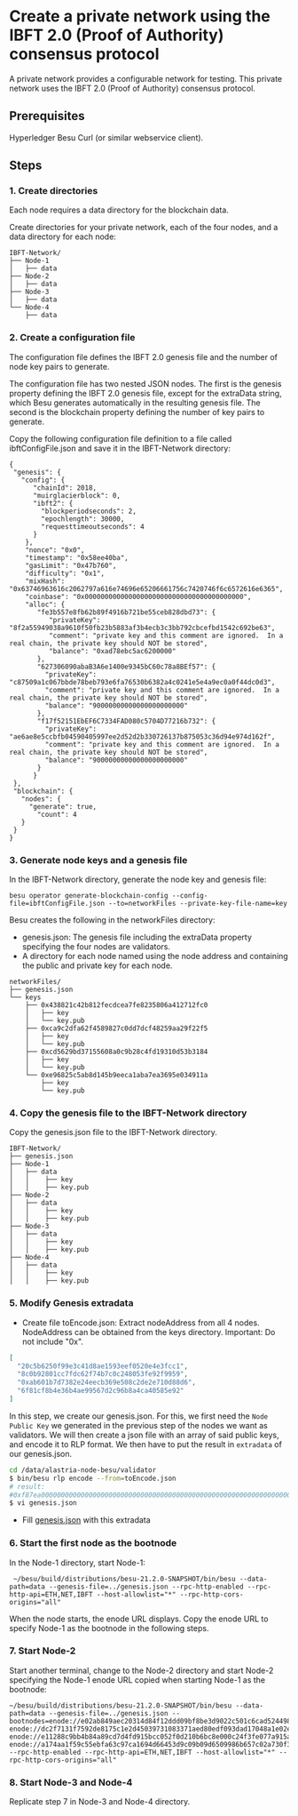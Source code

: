 # Create a private network using the IBFT 2.0 (Proof of Authority) consensus protocol

A private network provides a configurable network for testing. This private network uses the IBFT 2.0 (Proof of Authority) consensus protocol.

## Prerequisites
Hyperledger Besu
Curl (or similar webservice client).

## Steps

### 1. Create directories
Each node requires a data directory for the blockchain data.

Create directories for your private network, each of the four nodes, and a data directory for each node:
```
IBFT-Network/
├── Node-1
│   ├── data
├── Node-2
│   ├── data
├── Node-3
│   ├── data
└── Node-4
    ├── data
```
### 2. Create a configuration file
The configuration file defines the IBFT 2.0 genesis file and the number of node key pairs to generate.

The configuration file has two nested JSON nodes. The first is the genesis property defining the IBFT 2.0 genesis file, except for the extraData string, which Besu generates automatically in the resulting genesis file. The second is the blockchain property defining the number of key pairs to generate.

Copy the following configuration file definition to a file called ibftConfigFile.json and save it in the IBFT-Network directory:
```
{
 "genesis": {
   "config": {
      "chainId": 2018,
      "muirglacierblock": 0,
      "ibft2": {
        "blockperiodseconds": 2,
        "epochlength": 30000,
        "requesttimeoutseconds": 4
      }
    },
    "nonce": "0x0",
    "timestamp": "0x58ee40ba",
    "gasLimit": "0x47b760",
    "difficulty": "0x1",
    "mixHash": "0x63746963616c2062797a616e74696e65206661756c7420746f6c6572616e6365",
    "coinbase": "0x0000000000000000000000000000000000000000",
    "alloc": {
       "fe3b557e8fb62b89f4916b721be55ceb828dbd73": {
          "privateKey": "8f2a55949038a9610f50fb23b5883af3b4ecb3c3bb792cbcefbd1542c692be63",
          "comment": "private key and this comment are ignored.  In a real chain, the private key should NOT be stored",
          "balance": "0xad78ebc5ac6200000"
       },
       "627306090abaB3A6e1400e9345bC60c78a8BEf57": {
         "privateKey": "c87509a1c067bbde78beb793e6fa76530b6382a4c0241e5e4a9ec0a0f44dc0d3",
         "comment": "private key and this comment are ignored.  In a real chain, the private key should NOT be stored",
         "balance": "90000000000000000000000"
       },
       "f17f52151EbEF6C7334FAD080c5704D77216b732": {
         "privateKey": "ae6ae8e5ccbfb04590405997ee2d52d2b330726137b875053c36d94e974d162f",
         "comment": "private key and this comment are ignored.  In a real chain, the private key should NOT be stored",
         "balance": "90000000000000000000000"
       }
      }
 },
 "blockchain": {
   "nodes": {
     "generate": true,
       "count": 4
   }
 }
}
```
### 3. Generate node keys and a genesis file
In the IBFT-Network directory, generate the node key and genesis file:
```
besu operator generate-blockchain-config --config-file=ibftConfigFile.json --to=networkFiles --private-key-file-name=key
```
Besu creates the following in the networkFiles directory:

- genesis.json: The genesis file including the extraData property specifying the four nodes are validators.
- A directory for each node named using the node address and containing the public and private key for each node.
```
networkFiles/
├── genesis.json
└── keys
    ├── 0x438821c42b812fecdcea7fe8235806a412712fc0
    │   ├── key
    │   └── key.pub
    ├── 0xca9c2dfa62f4589827c0dd7dcf48259aa29f22f5
    │   ├── key
    │   └── key.pub
    ├── 0xcd5629bd37155608a0c9b28c4fd19310d53b3184
    │   ├── key
    │   └── key.pub
    └── 0xe96825c5ab8d145b9eeca1aba7ea3695e034911a
        ├── key
        └── key.pub
```
### 4. Copy the genesis file to the IBFT-Network directory
  
Copy the genesis.json file to the IBFT-Network directory.

```
IBFT-Network/
├── genesis.json
├── Node-1
│   ├── data
│   │    ├── key
│   │    ├── key.pub
├── Node-2
│   ├── data
│   │    ├── key
│   │    ├── key.pub
├── Node-3
│   ├── data
│   │    ├── key
│   │    ├── key.pub
├── Node-4
│   ├── data
│   │    ├── key
│   │    ├── key.pub
```
### 5. Modify Genesis extradata
* Create file toEncode.json:
Extract nodeAddress from all 4 nodes. NodeAddress can be obtained from the keys directory. Important: Do not include "0x".

```json
[
  "20c5b6250f99e3c41d8ae1593eef0520e4e3fcc1",
  "8c0b92801cc7fdc62f74b7c0c248053fe92f9959",
  "0xab601b7d7382e24eecb369e508c2de2e710d88d6",
  "6f81cf8b4e36b4ae99567d2c96b8a4ca40585e92"
]
```

In this step, we create our genesis.json. For this, we first need the `Node Public Key` we generated in the previous step of the nodes we want as validators. We will then create a json file with an array of said public keys, and encode it to RLP format. We then have to put the result in `extradata` of our genesis.json.

```sh
cd /data/alastria-node-besu/validator
$ bin/besu rlp encode --from=toEncode.json
# result:
#0xf87ea00000000000000000000000000000000000000000000000000000000000000000f854948c0b92801cc7fdc62f74b7c0c248053fe92f99599420c5b6250f99e3c41d8ae1593eef0520e4e3fcc194ab601b7d7382e24eecb369e508c2de2e710d88d6946f81cf8b4e36b4ae99567d2c96b8a4ca40585e92808400000000c0
$ vi genesis.json
```

* Fill [genesis.json](../configs/genesis.json) with this extradata


### 6. Start the first node as the bootnode
In the Node-1 directory, start Node-1:
```
 ~/besu/build/distributions/besu-21.2.0-SNAPSHOT/bin/besu --data-path=data --genesis-file=../genesis.json --rpc-http-enabled --rpc-http-api=ETH,NET,IBFT --host-allowlist="*" --rpc-http-cors-origins="all"
```
When the node starts, the enode URL displays. Copy the enode URL to specify Node-1 as the bootnode in the following steps.
 
### 7. Start Node-2
Start another terminal, change to the Node-2 directory and start Node-2 specifying the Node-1 enode URL copied when starting Node-1 as the bootnode:
```
~/besu/build/distributions/besu-21.2.0-SNAPSHOT/bin/besu --data-path=data --genesis-file=../genesis.json --bootnodes=enode://e02ab849aec20314d84f12ddd09bf8be3d9022c501c6cad52449802eb29d2bd7e20d9bece843e904cc4d1f2259e44c4d505a3cbae51e3d1e1d149bcc3d6e24ae@159.8.212.39:30303, enode://dc2f7131f7592de8175c1e2d45039731083371aed80edf093dad17048a1e02e6fc4fb6bbe3941d34d962ed6dea0deae8079430dc0186cb12d837371707483f57@159.8.212.35:30303, enode://e11288c9bb4b84a89cd7d4fd915bcc052f0d210b6bc8e000c24f3fe077a915a44dc8adf75a310812a6828d1368bd13303444564ccf928e31d13bcabef004cae9@159.8.212.41:30303, enode://a174aa1f59c55ebfa63c97ca1694d66453d9c09b09d6509986b657c02a730f323c0f441ec49a67f8d945e95daca25fb64b9c51dc892e8b1daa85edefb1f784dc@159.8.212.44:30303 --rpc-http-enabled --rpc-http-api=ETH,NET,IBFT --host-allowlist="*" --rpc-http-cors-origins="all"
```
### 8. Start Node-3 and Node-4
Replicate step 7 in Node-3 and Node-4 directory.
